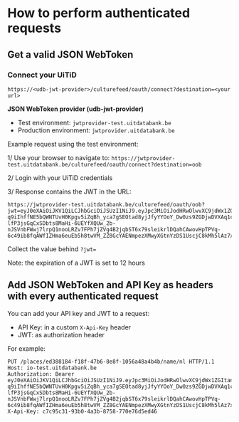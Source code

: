 ---
---

# How to perform authenticated requests

## Get a valid JSON WebToken

### Connect your UiTiD
```
https://<udb-jwt-provider>/culturefeed/oauth/connect?destination=<your url>
```

**JSON WebToken provider (udb-jwt-provider)**
* Test environment: `jwtprovider-test.uitdatabank.be`
* Production environment: `jwtprovider.uitdatabank.be`

Example request using the test environment:

1/ Use your browser to navigate to: `https://jwtprovider-test.uitdatabank.be/culturefeed/oauth/connect?destination=oob`

2/ Login with your UiTiD credentials

3/ Response contains the JWT in the URL:

```
https://jwtprovider-test.uitdatabank.be/culturefeed/oauth/oob?jwt=eyJ0eXAiOiJKV1QiLCJhbGciOiJSUzI1NiJ9.eyJpc3MiOiJodHRwOlwvXC9jdWx1ZGItand0LXByb3ZpZGVyLmRldiIsInVpZCI6Ijg2YTAyYzY1LTY5NmQtNGMxNi1hOWIxLTllM2JjOGU2MzAzYyIsIm5pY2siOiJTdGlrc2VscyIsImVtYWlsIjoic3RhbkBjdWx0dXVybmV0LmJlIiwiaWF0IjoxNTA1ODAzNzQzLCJleHAiOjE1MDU4NDY5NDMsIm5iZiI6MTUwNTgwMzc0M30.D92rUZYZGVUHEuOyqI1U5cmyaMTAY_Og7F4ehYtIGOs-q9iIhffNE5bQWNTUvH0Kpgv5iZqBh_yca7gSEOtad8yjJfyYYOoY_Dw0zs9ZGDjwDVXAq1clab9xfvEzwRx4cLVBrSdi8CwlCDI0LRTZ6zz_SGu-lfP3jsGqCxSDbts8MaHi-6UEYfXQUw_2b-nJSVnbFWwj7lrpQ1nooLRZv7FPh7jZVg4B2jqbST6x79sleikrlDQahCAwovHpTPVq-6c49ib8fqAWfIZHma6euEb5h8twVM_ZZ8GcYAENmpezXMwyXGtnYzDS1UscjC8kMh5lAz7xNdU674jBwJz
```

Collect the value behind `?jwt=`

Note: the expiration of a JWT is set to 12 hours

## Add JSON WebToken and API Key as headers with every authenticated request

You can add your API key and JWT to a request:

* API Key: in a custom `X-Api-Key` header
* JWT: as authorization header

For example:

```
PUT /places/ed388184-f18f-47b6-8e8f-1056a48a4b4b/name/nl HTTP/1.1
Host: io-test.uitdatabank.be
Authorization: Bearer eyJ0eXAiOiJKV1QiLCJhbGciOiJSUzI1NiJ9.eyJpc3MiOiJodHRwOlwvXC9jdWx1ZGItand0LXByb3ZpZGVyLmRldiIsInVpZCI6Ijg2YTAyYzY1LTY5NmQtNGMxNi1hOWIxLTllM2JjOGU2MzAzYyIsIm5pY2siOiJTdGlrc2VscyIsImVtYWlsIjoic3RhbkBjdWx0dXVybmV0LmJlIiwiaWF0IjoxNTA1ODAzNzQzLCJleHAiOjE1MDU4NDY5NDMsIm5iZiI6MTUwNTgwMzc0M30.D92rUZYZGVUHEuOyqI1U5cmyaMTAY_Og7F4ehYtIGOs-q9iIhffNE5bQWNTUvH0Kpgv5iZqBh_yca7gSEOtad8yjJfyYYOoY_Dw0zs9ZGDjwDVXAq1clab9xfvEzwRx4cLVBrSdi8CwlCDI0LRTZ6zz_SGu-lfP3jsGqCxSDbts8MaHi-6UEYfXQUw_2b-nJSVnbFWwj7lrpQ1nooLRZv7FPh7jZVg4B2jqbST6x79sleikrlDQahCAwovHpTPVq-6c49ib8fqAWfIZHma6euEb5h8twVM_ZZ8GcYAENmpezXMwyXGtnYzDS1UscjC8kMh5lAz7xNdU674jBwJz
X-Api-Key: c7c95c31-93b0-4a3b-8758-770e76d5ed46
```
